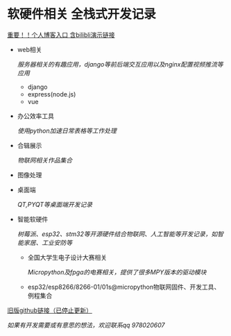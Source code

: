 # 软硬件相关 全栈式开发记录

[重要！！个人博客入口 含bilibli演示链接](https://www.cnblogs.com/sharklet/p/12543620.html)


- web相关

  *服务器相关的有趣应用，django等前后端交互应用以及nginx配置视频推流等应用*

  - django
  - express(node.js)
  - vue

- 办公效率工具

  *使用python加速日常表格等工作处理*

- 合辑展示

  *物联网相关作品集合*

- 图像处理

- 桌面端

  *QT,PYQT等桌面端开发记录*

- 智能软硬件

  *树莓派、esp32、stm32等开源硬件结合物联网、人工智能等开发记录，如智能家居、工业安防等*
  
  - 全国大学生电子设计大赛相关
  
    *Micropython及fpga的电赛相关，提供了很多MPY版本的驱动模块*
  
  - esp32/esp8266/8266-01/01s@micropython物联网固件、开发工具、例程集合



[旧版github链接（已停止更新） ](https://github.com/just-4-f-u-n/History)



*如果有开发需要或有意思的想法，欢迎联系qq 978020607*
























